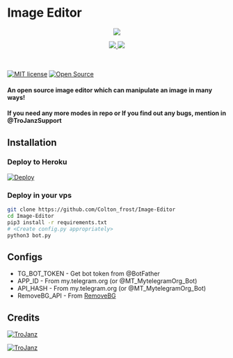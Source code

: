 # Image Editor

<p align="center">
  <a href="https://www.python.org">
    <img src="http://ForTheBadge.com/images/badges/made-with-python.svg">

  </a>
</p>
<p align="center">
  <a href="https://github.com/MRK-YT/MT-Image-Editor/stargazers">
    <img src="https://img.shields.io/github/stars/MRK-YT/MT-Image-Editor?style=social">

  </a>
  
  <a href="https://github.com/MRK-YT/MT-Image-Editor/fork">
    <img src="https://img.shields.io/github/forks/MRK-YT/MT-Image-Editor?label=Fork&style=social">

  </a>  
</p>
ㅤㅤㅤㅤㅤㅤㅤ  


[![MIT license](https://img.shields.io/badge/License-MIT-blue?style=flat)](https://github.com/MRK-YT/MT-Image-Editor/blob/main/COPYING)  [![Open Source](https://badges.frapsoft.com/os/v2/open-source.svg?v=103)](https://github.com/MRK-YT/MT-Image-Editor)

#### An open source image editor which can manipulate an image in many ways!
#### If you need any more modes in repo or If you find out any bugs, mention in @TroJanzSupport

## Installation

### Deploy to Heroku
[![Deploy](https://www.herokucdn.com/deploy/button.svg)](https://heroku.com/deploy?template=https://github.com/colton_frost/MT-Image-Editor)

### Deploy in your vps
```sh
git clone https://github.com/Colton_frost/Image-Editor
cd Image-Editor
pip3 install -r requirements.txt
# <Create config.py appropriately>
python3 bot.py
```

## Configs

* TG_BOT_TOKEN  - Get bot token from @BotFather
* APP_ID        - From my.telegram.org (or @MT_MytelegramOrg_Bot)
* API_HASH      - From my.telegram.org (or @MT_MytelegramOrg_Bot)
* RemoveBG_API  - From [RemoveBG](https://youtu.be/D8lANif4U9A)

## Credits

[![TroJanz](https://img.shields.io/badge/Stack_Overflow-FE7A16?style=for-the-badge&logo=stack-overflow&logoColor=white)](https://stackoverflow.com/)

[![TroJanz](https://img.shields.io/badge/Pyrogram%20-%23F37626.svg?&style=for-the-badge&logo=telegram&logoColor=white)](https://github.com/pyrogram/pyrogram)
